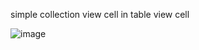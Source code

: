 simple collection view cell in table view cell 

![image](https://github.com/Yernar110501/CollectionCell/assets/61582212/1a7213fc-0f05-4581-bd39-ce905c480ba8)
